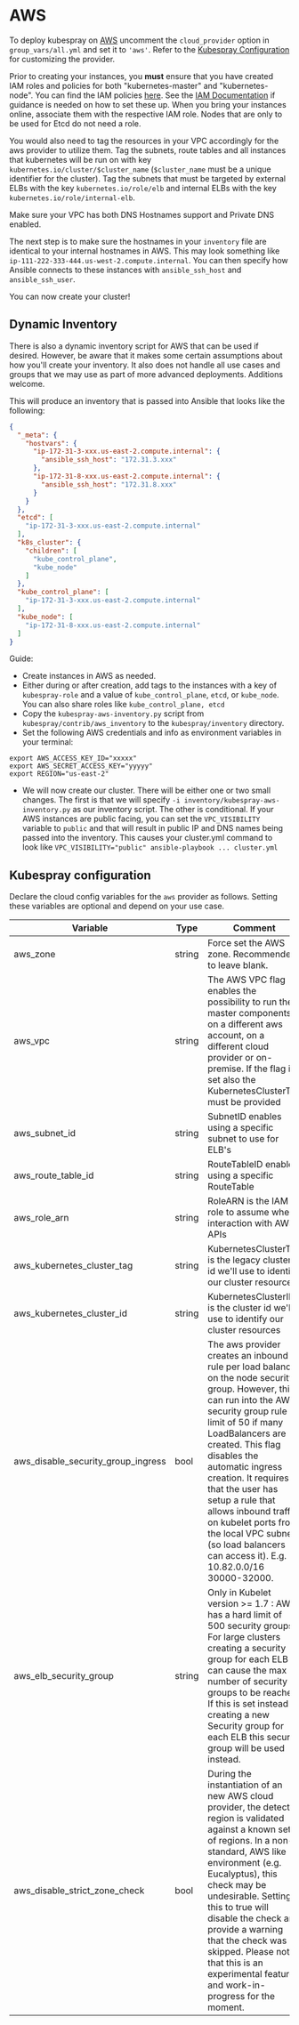 # AWS

To deploy kubespray on [AWS](https://aws.amazon.com/) uncomment the `cloud_provider` option in `group_vars/all.yml` and set it to `'aws'`. Refer to the [Kubespray Configuration](#kubespray-configuration) for customizing the provider.

Prior to creating your instances, you **must** ensure that you have created IAM roles and policies for both "kubernetes-master" and "kubernetes-node". You can find the IAM policies [here](https://github.com/kubernetes-sigs/kubespray/tree/master/contrib/aws_iam/). See the [IAM Documentation](https://aws.amazon.com/documentation/iam/) if guidance is needed on how to set these up. When you bring your instances online, associate them with the respective IAM role. Nodes that are only to be used for Etcd do not need a role.

You would also need to tag the resources in your VPC accordingly for the aws provider to utilize them. Tag the subnets, route tables and all instances that kubernetes will be run on with key `kubernetes.io/cluster/$cluster_name` (`$cluster_name` must be a unique identifier for the cluster). Tag the subnets that must be targeted by external ELBs with the key `kubernetes.io/role/elb` and internal ELBs with the key `kubernetes.io/role/internal-elb`.

Make sure your VPC has both DNS Hostnames support and Private DNS enabled.

The next step is to make sure the hostnames in your `inventory` file are identical to your internal hostnames in AWS. This may look something like `ip-111-222-333-444.us-west-2.compute.internal`. You can then specify how Ansible connects to these instances with `ansible_ssh_host` and `ansible_ssh_user`.

You can now create your cluster!

## Dynamic Inventory

There is also a dynamic inventory script for AWS that can be used if desired. However, be aware that it makes some certain assumptions about how you'll create your inventory. It also does not handle all use cases and groups that we may use as part of more advanced deployments. Additions welcome.

This will produce an inventory that is passed into Ansible that looks like the following:

```json
{
  "_meta": {
    "hostvars": {
      "ip-172-31-3-xxx.us-east-2.compute.internal": {
        "ansible_ssh_host": "172.31.3.xxx"
      },
      "ip-172-31-8-xxx.us-east-2.compute.internal": {
        "ansible_ssh_host": "172.31.8.xxx"
      }
    }
  },
  "etcd": [
    "ip-172-31-3-xxx.us-east-2.compute.internal"
  ],
  "k8s_cluster": {
    "children": [
      "kube_control_plane",
      "kube_node"
    ]
  },
  "kube_control_plane": [
    "ip-172-31-3-xxx.us-east-2.compute.internal"
  ],
  "kube_node": [
    "ip-172-31-8-xxx.us-east-2.compute.internal"
  ]
}
```

Guide:

- Create instances in AWS as needed.
- Either during or after creation, add tags to the instances with a key of `kubespray-role` and a value of `kube_control_plane`, `etcd`, or `kube_node`. You can also share roles like `kube_control_plane, etcd`
- Copy the `kubespray-aws-inventory.py` script from `kubespray/contrib/aws_inventory` to the `kubespray/inventory` directory.
- Set the following AWS credentials and info as environment variables in your terminal:

```ShellSession
export AWS_ACCESS_KEY_ID="xxxxx"
export AWS_SECRET_ACCESS_KEY="yyyyy"
export REGION="us-east-2"
```

- We will now create our cluster. There will be either one or two small changes. The first is that we will specify `-i inventory/kubespray-aws-inventory.py` as our inventory script. The other is conditional. If your AWS instances are public facing, you can set the `VPC_VISIBILITY` variable to `public` and that will result in public IP and DNS names being passed into the inventory. This causes your cluster.yml command to look like `VPC_VISIBILITY="public" ansible-playbook ... cluster.yml`

## Kubespray configuration

Declare the cloud config variables for the `aws` provider as follows. Setting these variables are optional and depend on your use case.

Variable|Type|Comment
---|---|---
aws_zone|string|Force set the AWS zone. Recommended to leave blank.
aws_vpc|string|The AWS VPC flag enables the possibility to run the master components on a different aws account, on a different cloud provider or on-premise. If the flag is set also the KubernetesClusterTag must be provided
aws_subnet_id|string|SubnetID enables using a specific subnet to use for ELB's
aws_route_table_id|string|RouteTableID enables using a specific RouteTable
aws_role_arn|string|RoleARN is the IAM role to assume when interaction with AWS APIs
aws_kubernetes_cluster_tag|string|KubernetesClusterTag is the legacy cluster id we'll use to identify our cluster resources
aws_kubernetes_cluster_id|string|KubernetesClusterID is the cluster id we'll use to identify our cluster resources
aws_disable_security_group_ingress|bool|The aws provider creates an inbound rule per load balancer on the node security group. However, this can run into the AWS security group rule limit of 50 if many LoadBalancers are created. This flag disables the automatic ingress creation. It requires that the user has setup a rule that allows inbound traffic on kubelet ports from the local VPC subnet (so load balancers can access it). E.g. 10.82.0.0/16 30000-32000.
aws_elb_security_group|string|Only in Kubelet version >= 1.7 : AWS has a hard limit of 500 security groups. For large clusters creating a security group for each ELB can cause the max number of security groups to be reached. If this is set instead of creating a new Security group for each ELB this security group will be used instead.
aws_disable_strict_zone_check|bool|During the instantiation of an new AWS cloud provider, the detected region is validated against a known set of regions. In a non-standard, AWS like environment (e.g. Eucalyptus), this check may be undesirable.  Setting this to true will disable the check and provide a warning that the check was skipped.  Please note that this is an experimental feature and work-in-progress for the moment.
